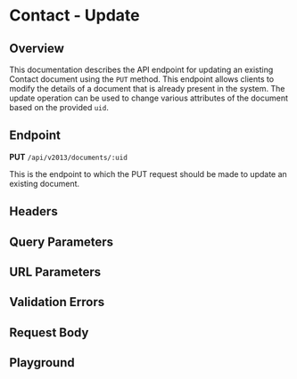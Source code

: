 <script setup>
import SwaggerUI from "@/swagger/view/SwaggerUI.vue"
import swaggerJson from "@/swagger/json/contact/update.json";

const swaggerSpecs = [
  { json: swaggerJson, protected: true },
];
</script>

# Contact - Update

## Overview

This documentation describes the API endpoint for updating an existing Contact document using the `PUT` method. This endpoint allows clients to modify the details of a document that is already present in the system. The update operation can be used to change various attributes of the document based on the provided `uid`.

## Endpoint

**PUT** `/api/v2013/documents/:uid`

This is the endpoint to which the PUT request should be made to update an existing document.

## Headers
<!--@include: @/../components/common/header/authorization-realm.md-->

## Query Parameters
<!--@include: @/../components/common/query/schema.md-->

## URL Parameters
<!--@include: @/../components/common/url/uid.md-->

## Validation Errors
<!--@include: @/../components/common/validation-error.md-->

## Request Body
<!--@include: @/../components/contact/request-body.md-->

## Playground

<SwaggerUI :swaggerSpecs="swaggerSpecs"/>